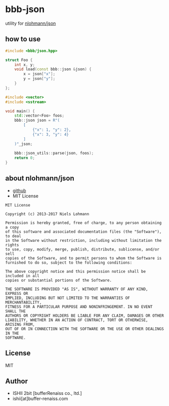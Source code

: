 # bbb-json

utility for [nlohmann/json](https://github.com/nlohmann/json)



## how to use

```cpp
#include <bbb/json.hpp>

struct Foo {
	int x, y;
	void load(const bbb::json &json) {
		x = json["x"];
  	    y = json["y"];
    }
};

#include <vector>
#include <sstream>

void main() {
  	std::vector<Foo> foos;
  	bbb::json json = R"(
  		[
  			{"x": 1, "y": 2},
  			{"x": 3, "y": 4}
  		]
  	)"_json;
  	
    bbb::json_utils::parse(json, foos);
	return 0;
}
```





## about nlohmann/json

* [github](https://github.com/nlohmann/json)
* MIT License

```
MIT License 

Copyright (c) 2013-2017 Niels Lohmann

Permission is hereby granted, free of charge, to any person obtaining a copy
of this software and associated documentation files (the "Software"), to deal
in the Software without restriction, including without limitation the rights
to use, copy, modify, merge, publish, distribute, sublicense, and/or sell
copies of the Software, and to permit persons to whom the Software is
furnished to do so, subject to the following conditions:

The above copyright notice and this permission notice shall be included in all
copies or substantial portions of the Software.

THE SOFTWARE IS PROVIDED "AS IS", WITHOUT WARRANTY OF ANY KIND, EXPRESS OR
IMPLIED, INCLUDING BUT NOT LIMITED TO THE WARRANTIES OF MERCHANTABILITY,
FITNESS FOR A PARTICULAR PURPOSE AND NONINFRINGEMENT. IN NO EVENT SHALL THE
AUTHORS OR COPYRIGHT HOLDERS BE LIABLE FOR ANY CLAIM, DAMAGES OR OTHER
LIABILITY, WHETHER IN AN ACTION OF CONTRACT, TORT OR OTHERWISE, ARISING FROM,
OUT OF OR IN CONNECTION WITH THE SOFTWARE OR THE USE OR OTHER DEALINGS IN THE
SOFTWARE.
```



## License

MIT



## Author

- ISHII 2bit [bufferRenaiss co., ltd.]
- ishii[at]buffer-renaiss.com